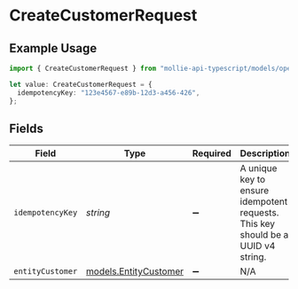 # CreateCustomerRequest

## Example Usage

```typescript
import { CreateCustomerRequest } from "mollie-api-typescript/models/operations";

let value: CreateCustomerRequest = {
  idempotencyKey: "123e4567-e89b-12d3-a456-426",
};
```

## Fields

| Field                                                                            | Type                                                                             | Required                                                                         | Description                                                                      | Example                                                                          |
| -------------------------------------------------------------------------------- | -------------------------------------------------------------------------------- | -------------------------------------------------------------------------------- | -------------------------------------------------------------------------------- | -------------------------------------------------------------------------------- |
| `idempotencyKey`                                                                 | *string*                                                                         | :heavy_minus_sign:                                                               | A unique key to ensure idempotent requests. This key should be a UUID v4 string. | 123e4567-e89b-12d3-a456-426                                                      |
| `entityCustomer`                                                                 | [models.EntityCustomer](../../models/entitycustomer.md)                          | :heavy_minus_sign:                                                               | N/A                                                                              |                                                                                  |